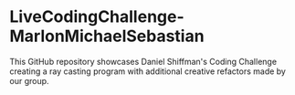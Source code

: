 # LiveCodingChallenge-MarlonMichaelSebastian
This GitHub repository showcases Daniel Shiffman's Coding Challenge creating a ray casting program with additional creative refactors made by our group.

